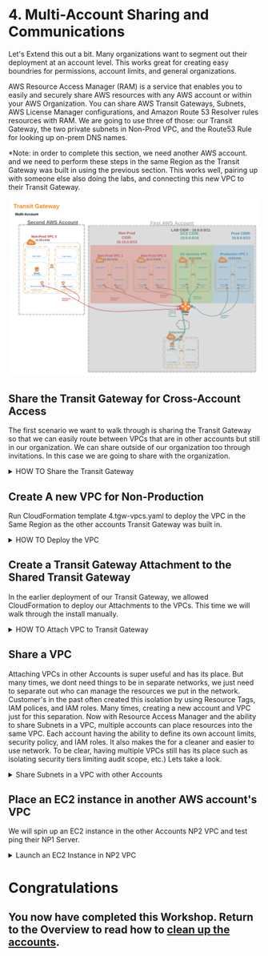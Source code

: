 # 4. Multi-Account Sharing and Communications

Let's Extend this out a bit. Many organizations want to segment out their deployment at an account level. This works great for creating easy boundries for permissions, account limits, and general organizations.

AWS Resource Access Manager (RAM) is a service that enables you to easily and securely share AWS resources with any AWS account or within your AWS Organization. You can share AWS Transit Gateways, Subnets, AWS License Manager configurations, and Amazon Route 53 Resolver rules resources with RAM.
We are going to use three of those: our Transit Gateway, the two private subnets in Non-Prod VPC, and the Route53 Rule for looking up on-prem DNS names.

\*Note: in order to complete this section, we need another AWS account. and we need to perform these steps in the same Region as the Transit Gateway was built in using the previous section. This works well, pairing up with someone else also doing the labs, and connecting this new VPC to their Transit Gateway.

![Specify Details Screenshot](../images/Multiaccount-diagram.png)

## Share the Transit Gateway for Cross-Account Access

The first scenario we want to walk through is sharing the Transit Gateway so that we can easily route between VPCs that are in other accounts but still in our organization. We can share outside of our organization too through invitations. In this case we are going to share with the organization.

<details>
<summary>HOW TO Share the Transit Gateway</summary><p>

1. In the AWS Management Console change to the region you plan to work in and change. This is in the upper right hand drop down menu.

1. Lets determine the scope of the share. If you are pairing up with someone, choose **Option 1** below, we will use their Account number. If you are working in your Organziation, you can also use **Option 2** and share with all of the account in your AWS organization.
   **OPTION 1**

   - Pair up with someone else completing this walkthrough and share your account number with them, and jot their account number down as well. You will use this when identifying **Principals** later.
     You will connect a new VPC to their Transit Gateway and they will connect a new VPC to your Accounts Transit Gateway

   **OPTION 2**

   - Just to the left of the Region Drop down, click on your login drop-down menu and select **My organization**. On **Your account belongs to the following organization:** screen, make a note of the **Organization ID** (it will start with an **o-**)

1. In the AWS Management Console choose **Services** then select **Resource Access Manager**.

1. From the left-hand menu select **Resource Shares** (you may have to open the Burger menu). Click the **Create a resource share** button in the upper right of the main panel.

1. Fill out the **Create Resource Share** details:

- **Name** - give it a Descriptive name for the Share
- **Seclect Resource type** - from the drop down select **Transit Gateways**.
- **ID** - from the list, select the Transit Gateway you created for the Lab
- **Principals - optional** - in the search box, paste the account number or organization ID you recorded a few steps up (depending on which option you picked above). Click the **add** button to the right.
  Verify you have everything entered correctly and click the **Create resource share** in the bottom right of the main panel.

</p>
</details>

## Create A new VPC for Non-Production

Run CloudFormation template 4.tgw-vpcs.yaml to deploy the VPC in the Same Region as the other accounts Transit Gateway was built in.

<details>
<summary>HOW TO Deploy the VPC</summary><p>

1. In the AWS Management Console change to the region the VPCs and Transit Gateway were created **IN THE OTHER ACCOUNT**. This is in the upper right-hand drop-down menu. _note: Today, AWS Transit Gateway can only attach to VPCs in the same region as the Transit Gateway. There are architectures that allow for a multi-region design, for example using VPN and a Transit VPC. This is out of scope for this lab._

1. In the AWS Management Console choose **Services** then select **CloudFormation**.

1. In the main panel select **Create Stack** in the upper right-hand corner.<p>

   ![Create Stack button](../images/createStack.png)

1. Make sure **Template is ready** is selected from Prepare template options.

1. At the **Create stack** screen, for **Template source** select **Upload a template file** and click **Choose file** from **Upload a Template file**. from your local files select **1.tgw-vpcs.yaml** and click **Open**.

1. Back at the **Create stack** screen, click **Next** in the lower right.

1. For the **Specify stack details** give the stack a name and Select two Availability Zones (AZs) to deploy to. _We will be deploying all of the VPCs in the same AZs, but that is not required by AWS Transit Gateway_. Click **Next**.
   ![Stack Parameters](../images/createStack-CROSSparameters.png)

1. For **Configuration stack options** we don't need to change anything, so just click **Next** in the bottom right.

1. Scroll down to the bottom of the **Review name_of_your_stack** and check the **I acknowledge that AWS CloudFormation might create IAM resources with custom names.** Click the **Create** button in the lower right.
   ![Create Stack](../images/createStack-VPCiam.png)

1. Wait for the Stack to show **Create_Complete**.
   ![Stack Complete](../images/createStack-CROSScomplete.png)

      </p>
      </details>

## Create a Transit Gateway Attachment to the Shared Transit Gateway

In the earlier deployment of our Transit Gateway, we allowed CloudFormation to deploy our Attachments to the VPCs. This time we will walk through the install manually.

<details>
<summary>HOW TO Attach VPC to Transit Gateway</summary><p>

1. In the AWS Management Console change to the region you are working in. This is in the upper right hand drop down menu.

1. In the AWS Management Console choose **Services** then select **VPC**.

1. From the menu on the left, Scroll down and select **Transit Gateway Attachments**.

1. You will see the VPC Attachments listed, but we want to add one to connect our Datacenter. Click the **Create Transit Gateway Attachment** button above the list.

1. Fill out the **Create Transit Gateway Attachment** form.

   - **Transit Gateway ID** select the TGW from the list that is from the other account.
   - **Attachment Type** is **VPC**
   - **Attachment name tag** give it a descriptive name.
   - **DNS support** leave enabled.
   - **IPv6 support** leave unchecked
   - **VPC ID** select the ID that has the name: NP3-_stack_name_ from the list
   - **Subnet IDs** check the two subnets that end in **Attach-A Subnet** and **Attach-B Subnet**.
     Verify you have everything entered correctly and click the **Create attachment** in the bottom right of the main panel.

1. Click **close**

1. Still on the **VPC** Service console, from the menu on the left Scroll up and select **Route Tables**

1. You will see the Route Tables listed in the main pane. Select NP3-_stack_name_-Private route table, Check the box next to it. Let's take a look toward the bottom of the panel and click the **Routes** tab. Currently, there is just one route, the local VPC route. Since the only way out is going to be the Transit Gateway, lets make our life simple and point a default route to the Transit Gateway Attachment. Click the **Edit Routes** in the **Routes** tab.

1. On the **Edit routes** page, Click the **Add route** button and enter a default route by setting the destination of **0.0.0.0/0**. In the Target drop-down, select **Transit Gateway** and pick your Transit Gateway create for this project. Make sure its the one in the other account, not the account you are currently logged into.
   ![Stack Complete](../images/vpc-defaultroute.png)

   ### Now we need to manage the routing in Transit Gateway account.

1. From the Menu on the Left Select **Transit Gateway Attachments** to give the VCP attachment a name. Scan down the **Resource type** column for the Attachment with the **Name** blank. You can verify this Attachment is from the other Account by looking at the **Details** tab at the bottom of the main panel. The **Resource owner account ID** will be the other AWS account ID. \*note: Back at the top, if you click the pencil that appears when you mouse over the **Name** column, you can enter a name that is different than the first VPN. Be sure to click the _check_ mark to save the name.

1. From the Menu on the Left Select **Transit Gateway Route Tables**. From the table in the main panel select **Red Route Table**. Lets take a look toward the bottom, and click the **Associations** tab. Associations mean that traffic coming from the outside toward the Transit gateway will use this route table to know where the packet will go after routing through the TGW. _note: An attachment can only be Associated with one route table. But a route table can have multiple associations_. Here in the **Red Route Table**, click **Create associations** in the **Associations** tab. From the drop-down list, select the NP3 vpc . _note:it should be the only one in the list without a **Association route table** ._ Click **Create association**.
   ![Associate VPN](../images/tgw-vpnassocationspending.png)

1. While at the **Transit Gateway Route Tables**, take a look at the **Propagations** tab. These are the Resources that dynamically inform the route table. An attachment can propagate to multiple route tables. For the New Non-Production (NP3) VPC, we want to propagate to the Non-Prod(Red) route table and the Datacenter/Datacenter Services ROute table (Green) route table. Lets start with the **Red Route Table**. We can see all of the VPCs are propagating their CIDR to the route table.

1. Repeat the above step on the propagations tab for the **Green Route Table**.

</p>
</details>

## Share a VPC

Attaching VPCs in other Accounts is super useful and has its place. But many times, we dont need things to be in separate networks, we just need to separate out who can manage the resources we put in the network. Customer's in the past often created this isolation by using Resource Tags, IAM polices, and IAM roles. Many times, creating a new account and VPC just for this separation. Now with Resource Access Manager and the ability to share Subnets in a VPC, multiple accounts can place resources into the same VPC. Each account having the ability to define its own account limits, security policy, and IAM roles. It also makes the for a cleaner and easier to use network. To be clear, having multiple VPCs still has its place such as isolating security tiers limiting audit scope, etc.) Lets take a look.

<details>
<summary>Share Subnets in a VPC with other Accounts</summary></p>

1. In the AWS Management Console change to the region you plan to work in and change. This is in the upper right-hand drop-down menu.

1. Lets determine the scope of the share. If you are pairing up with someone, choose **Option 1** below, we will use their Account number. If you are working in your Organization, you can also use **Option 2** and share with all of the account in your AWS organization.
   **OPTION 1**

   - Pair up with someone else completing this walkthrough and share your account number with them, and jot their account number down as well. You will use this when identifying **Principals** later.
     You will deploy and EC2 instance in the other accounts NP-2 VPC and from their ping the server in NP1 VPC.

   **OPTION 2**

   - Just to the left of the Region Drop down, click on your login drop-down menu and select **My Organization**. On **Your account belongs to the following organization:** screen, make a note of the **Organization ID** (it will start with an **o-**)

1. In the AWS Management Console choose **Services** then select **Resource Access Manager**.

1. From the left-hand menu select **Resource Shares** (you may have to open the Burger menu). Click the **Create a resource share** button in the upper right of the main panel.

1. Fill out the **Create Resource Share** details:

   - **Name** - give it a Descriptive name for the Share
   - **Select Resource type** - from the drop down select **Subnets**.
   - **ID** - from the list, select the two private subnets in NP2 VPC (their **Names** are NP2-_vpc_stack_name_-Priv-A and NP2-_vpc_stack_name_-Priv-B)
   - **Principals - optional** - in the search box, paste the account number or organization ID you recorded a few steps up (depending on which option you picked above). Click the **add** button to the right.
     Verify you have everything entered correctly and click the **Create resource share** in the bottom right of the main panel.

</p>
</details>

## Place an EC2 instance in another AWS account's VPC

We will spin up an EC2 instance in the other Accounts NP2 VPC and test ping their NP1 Server.

<details>
<summary>Launch an EC2 Instance in NP2 VPC</summary></p>
*INCOMPLETE*
1. Launch EC2 instance in the Shared VPC subnet.
2. Use Session manager to access the new server's shell
3. ping np1.aws.*corp_domain_name
      ```
      sh-4.2$ ping np1.aws.kneetoe.com
      PING 10.16.18.220 (10.16.18.220) 56(84) bytes of data.
      64 bytes from 10.16.18.220: icmp_seq=1 ttl=254 time=1.09 ms
      64 bytes from 10.16.18.220: icmp_seq=2 ttl=254 time=0.763 ms
      64 bytes from 10.16.18.220: icmp_seq=3 ttl=254 time=0.807 ms
      64 bytes from 10.16.18.220: icmp_seq=4 ttl=254 time=0.891 ms
      64 bytes from 10.16.18.220: icmp_seq=5 ttl=254 time=0.736 ms
      64 bytes from 10.16.18.220: icmp_seq=6 ttl=254 time=0.673 ms
      64 bytes from 10.16.18.220: icmp_seq=7 ttl=254 time=0.806 ms
      ^C
      --- 10.16.18.220 ping statistics ---
      7 packets transmitted, 7 received, 0% packet loss, time 6042ms
      rtt min/avg/max/mdev = 0.673/0.824/1.096/0.130 ms
      ```
</p>
</details>

# Congratulations

## You now have **completed** this Workshop. Return to the Overview to read how to [clean up the accounts](../).
